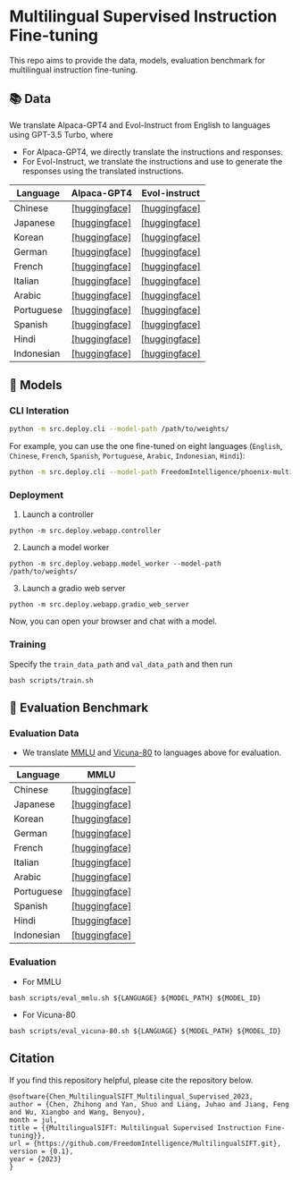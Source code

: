 # Multilingual Supervised Instruction Fine-tuning

This repo aims to provide the data, models, evaluation benchmark for multilingual instruction fine-tuning.

## 📚 Data
We translate Alpaca-GPT4 and Evol-Instruct from English to languages using GPT-3.5 Turbo, where

* For Alpaca-GPT4, we directly translate the instructions and responses.
* For Evol-Instruct, we translate the instructions and use to generate the responses using the translated instructions.

| Language   | Alpaca-GPT4                                                                                 | Evol-instruct                                                                                 |
|------------|---------------------------------------------------------------------------------------------|-----------------------------------------------------------------------------------------------|
| Chinese    | [[huggingface]](https://huggingface.co/datasets/FreedomIntelligence/alpaca-gpt4-chinese)    | [[huggingface]](https://huggingface.co/datasets/FreedomIntelligence/evol-instruct-chinese)    | 
| Japanese   | [[huggingface]](https://huggingface.co/datasets/FreedomIntelligence/alpaca-gpt4-japanese)   | [[huggingface]](https://huggingface.co/datasets/FreedomIntelligence/evol-instruct-japanese)   | 
| Korean     | [[huggingface]](https://huggingface.co/datasets/FreedomIntelligence/alpaca-gpt4-korean)     | [[huggingface]](https://huggingface.co/datasets/FreedomIntelligence/evol-instruct-korean)     | 
| German     | [[huggingface]](https://huggingface.co/datasets/FreedomIntelligence/alpaca-gpt4-deutsch)    | [[huggingface]](https://huggingface.co/datasets/FreedomIntelligence/evol-instruct-deutsch)    | 
| French     | [[huggingface]](https://huggingface.co/datasets/FreedomIntelligence/alpaca-gpt4-french)     | [[huggingface]](https://huggingface.co/datasets/FreedomIntelligence/evol-instruct-french)     | 
| Italian    | [[huggingface]](https://huggingface.co/datasets/FreedomIntelligence/alpaca-gpt4-italian)    | [[huggingface]](https://huggingface.co/datasets/FreedomIntelligence/evol-instruct-italian)    | 
| Arabic     | [[huggingface]](https://huggingface.co/datasets/FreedomIntelligence/alpaca-gpt4-arabic)     | [[huggingface]](https://huggingface.co/datasets/FreedomIntelligence/evol-instruct-arabic)     | 
| Portuguese | [[huggingface]](https://huggingface.co/datasets/FreedomIntelligence/alpaca-gpt4-portuguese) | [[huggingface]](https://huggingface.co/datasets/FreedomIntelligence/evol-instruct-portuguese) | 
| Spanish    | [[huggingface]](https://huggingface.co/datasets/FreedomIntelligence/alpaca-gpt4-spanish)    | [[huggingface]](https://huggingface.co/datasets/FreedomIntelligence/evol-instruct-spanish)    | 
| Hindi      | [[huggingface]](https://huggingface.co/datasets/FreedomIntelligence/alpaca-gpt4-hindi)      | [[huggingface]](https://huggingface.co/datasets/FreedomIntelligence/evol-instruct-hindi)      | 
| Indonesian | [[huggingface]](https://huggingface.co/datasets/FreedomIntelligence/alpaca-gpt4-indonesian) | [[huggingface]](https://huggingface.co/datasets/FreedomIntelligence/evol-instruct-indonesian) | 

## 🤖 Models
### CLI Interation
```bash
python -m src.deploy.cli --model-path /path/to/weights/
```
For example, you can use the one fine-tuned on eight languages (`English`, `Chinese`, `French`, `Spanish`, `Portuguese`, `Arabic`, `Indonesian`, `Hindi`):
```bash
python -m src.deploy.cli --model-path FreedomIntelligence/phoenix-multiple-langs-v1
```

### Deployment
1. Launch a controller
```shell
python -m src.deploy.webapp.controller
```

2. Launch a model worker
```shell
python -m src.deploy.webapp.model_worker --model-path /path/to/weights/
```

3. Launch a gradio web server
```shell
python -m src.deploy.webapp.gradio_web_server
```
Now, you can open your browser and chat with a model.

### Training
Specify the `train_data_path` and `val_data_path` and then run
```shell
bash scripts/train.sh
```

## 💯 Evaluation Benchmark

### Evaluation Data

* We translate [MMLU](https://github.com/hendrycks/test) and [Vicuna-80](https://github.com/lm-sys/FastChat/blob/main/fastchat/llm_judge/data/vicuna_bench/question.jsonl) to languages above for evaluation.

| Language   | MMLU                                                                                 |
|------------|--------------------------------------------------------------------------------------|
| Chinese    | [[huggingface]](https://huggingface.co/datasets/FreedomIntelligence/MMLU_Chinese)    |
| Japanese   | [[huggingface]](https://huggingface.co/datasets/FreedomIntelligence/MMLU_Japanese)   |
| Korean     | [[huggingface]](https://huggingface.co/datasets/FreedomIntelligence/MMLU_Korean)     |
| German     | [[huggingface]](https://huggingface.co/datasets/FreedomIntelligence/MMLU_Deutsch)    |
| French     | [[huggingface]](https://huggingface.co/datasets/FreedomIntelligence/MMLU_French)     |
| Italian    | [[huggingface]](https://huggingface.co/datasets/FreedomIntelligence/MMLU_Italian)    |
| Arabic     | [[huggingface]](https://huggingface.co/datasets/FreedomIntelligence/MMLU_Arabic)     |
| Portuguese | [[huggingface]](https://huggingface.co/datasets/FreedomIntelligence/MMLU_Portuguese) |
| Spanish    | [[huggingface]](https://huggingface.co/datasets/FreedomIntelligence/MMLU_Spanish)    |
| Hindi      | [[huggingface]](https://huggingface.co/datasets/FreedomIntelligence/MMLU_Hindi)      |
| Indonesian | [[huggingface]](https://huggingface.co/datasets/FreedomIntelligence/MMLU_Indonesian) |

### Evaluation

* For MMLU
```shell
bash scripts/eval_mmlu.sh ${LANGUAGE} ${MODEL_PATH} ${MODEL_ID}
```

* For Vicuna-80
```shell
bash scripts/eval_vicuna-80.sh ${LANGUAGE} ${MODEL_PATH} ${MODEL_ID}
```

## Citation

If you find this repository helpful, please cite the repository below.

```angular2
@software{Chen_MultilingualSIFT_Multilingual_Supervised_2023,
author = {Chen, Zhihong and Yan, Shuo and Liang, Juhao and Jiang, Feng and Wu, Xiangbo and Wang, Benyou},
month = jul,
title = {{MultilingualSIFT: Multilingual Supervised Instruction Fine-tuning}},
url = {https://github.com/FreedomIntelligence/MultilingualSIFT.git},
version = {0.1},
year = {2023}
}
```
